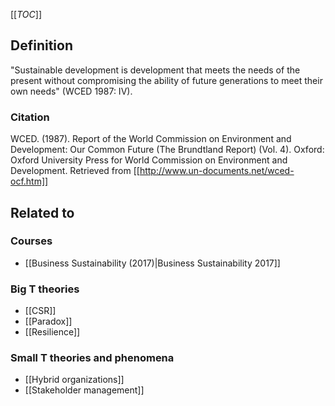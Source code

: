 [[_TOC_]]

## Definition

"Sustainable development is development that meets the needs of the present without compromising the ability of future generations to meet their own needs" (WCED 1987: IV).

### Citation
WCED. (1987). Report of the World Commission on Environment and Development: Our Common Future (The Brundtland Report) (Vol. 4). Oxford: Oxford University Press for World Commission on Environment and Development. Retrieved from [[http://www.un-documents.net/wced-ocf.htm]]

## Related to

### Courses
* [[Business Sustainability (2017)|Business Sustainability 2017]]

### Big T theories
* [[CSR]]
* [[Paradox]]
* [[Resilience]]

### Small T theories and phenomena
* [[Hybrid organizations]]
* [[Stakeholder management]]